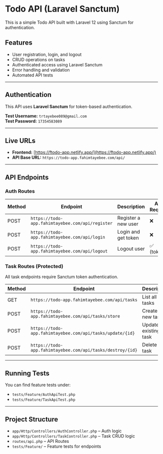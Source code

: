 # Todo API (Laravel Sanctum)

This is a simple Todo API built with Laravel 12 using Sanctum for authentication.

## Features

- User registration, login, and logout  
- CRUD operations on tasks  
- Authenticated access using Laravel Sanctum  
- Error handling and validation  
- Automated API tests  

---

## Authentication

This API uses **Laravel Sanctum** for token-based authentication.

**Test Username:** `trtayebee089@gmail.com`  
**Test Password:** `17354583089`

---

## Live URLs

- **Frontend:** [https://ftodo-app.netlify.app/](https://ftodo-app.netlify.app/)
- **API Base URL:** `https://todo-app.fahimtayebee.com/api/`

---

## API Endpoints

### Auth Routes

| Method | Endpoint                                                        | Description         | Auth Required |
|--------|------------------------------------------------------------------|---------------------|----------------|
| POST   | `https://todo-app.fahimtayebee.com/api/register`                | Register a new user | ❌              |
| POST   | `https://todo-app.fahimtayebee.com/api/login`                   | Login and get token | ❌              |
| POST   | `https://todo-app.fahimtayebee.com/api/logout`                  | Logout user         | ✅ (token)      |

### Task Routes (Protected)

All task endpoints require Sanctum token authentication.

| Method | Endpoint                                                                   | Description             |
|--------|----------------------------------------------------------------------------|-------------------------|
| GET    | `https://todo-app.fahimtayebee.com/api/tasks`                              | List all tasks          |
| POST   | `https://todo-app.fahimtayebee.com/api/tasks/store`                        | Create a new task       |
| POST   | `https://todo-app.fahimtayebee.com/api/tasks/update/{id}`                 | Update an existing task |
| POST   | `https://todo-app.fahimtayebee.com/api/tasks/destroy/{id}`                | Delete a task           |

---

## Running Tests

You can find feature tests under:

- `tests/Feature/AuthApiTest.php`
- `tests/Feature/TaskApiTest.php`

---

## Project Structure

- `app/Http/Controllers/AuthController.php` – Auth logic  
- `app/Http/Controllers/TaskController.php` – Task CRUD logic  
- `routes/api.php` – API Routes  
- `tests/Feature/` – Feature tests for endpoints